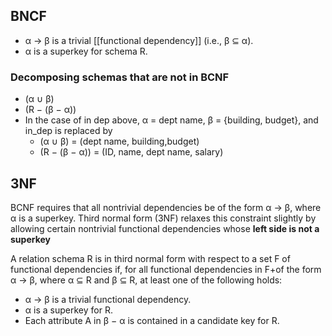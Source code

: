 ## BNCF
- α → β is a trivial [[functional dependency]] (i.e., β ⊆ α).
- α is a superkey for schema R.

### Decomposing schemas that are not in BCNF
- (α ∪ β) 
- (R − (β − α))
- In the case of in dep above, α = dept name, β = {building, budget}, and in_dep is replaced by
	- (α ∪ β) = (dept name, building,budget) 
	- (R − (β − α)) = (ID, name, dept name, salary)

## 3NF
BCNF requires that all nontrivial dependencies be of the form α → β, where α is a superkey. Third normal form (3NF) relaxes this constraint slightly by allowing certain nontrivial functional dependencies whose **left side is not a superkey**

A relation schema R is in third normal form with respect to a set F of functional dependencies if, for all functional dependencies in F+of the form α → β, where α ⊆ R and β ⊆ R, at least one of the following holds:

- α → β is a trivial functional dependency.
- α is a superkey for R.
- Each attribute A in β − α is contained in a candidate key for R.